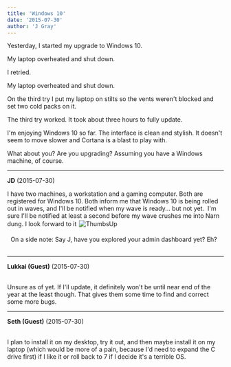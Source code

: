 ```yaml
---
title: 'Windows 10'
date: '2015-07-30'
author: 'J Gray'
---
```


<p>Yesterday, I started my upgrade to Windows 10.</p><p>My laptop overheated and shut down.</p><p>I retried.</p><p>My laptop overheated and shut down.</p><p>On the third try I put my laptop on stilts so the vents weren't blocked and set two cold packs on it.</p><p>The third try worked. It took about three hours to fully update.</p><p>I'm enjoying Windows 10 so far. The interface is clean and stylish. It doesn't seem to move slower and Cortana is a blast to play with.</p><p>What about you? Are you upgrading? Assuming you have a Windows machine, of course.</p>

---
**JD** (2015-07-30)

I have two machines, a workstation and a gaming computer. Both are  registered for Windows 10. Both inform me that Windows 10 is being  rolled out in waves, and I'll be notified when my wave is ready... but  not yet.&nbsp; I'm sure I'll be notified at least a second before my wave  crushes me into Narn dung. I look forward to it <img alt=" ThumbsUp " src="/smilies/thumbsup.gif" hspace="2" border="0" vspace="2"><br><br>&nbsp; On a side note: Say J, have you explored your admin dashboard yet? Eh?<br><br>

---
**Lukkai (Guest)** (2015-07-30)

<br> Unsure as of yet. If I'll update, it definitely won't be until near end of the year at the least though. That gives them some time to find and correct some more bugs.<br>

---
**Seth (Guest)** (2015-07-30)

<br> I plan to install it on my desktop, try it out, and then maybe install it on my laptop (which would be more of a pain, because I'd need to expand the C drive first) if I like it or roll back to 7 if I decide it's a terrible OS.

